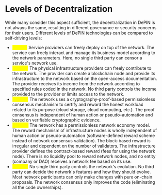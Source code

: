 # Levels of Decentralization

While many consider this aspect sufficient, the decentralization in DePIN is not always the same, resulting in different governance or security concerns for their users. Different levels of DePIN technologies can be compared to self-driving levels:

* <mark style="color:yellow;">**Level 1**</mark><mark style="color:yellow;">:</mark> Service providers can freely deploy on top of the network. The service can freely interact and manage its business model according to the network parameters. Here, no single third party can censor a service's network use.
* <mark style="color:yellow;">**Level 2**</mark><mark style="color:yellow;">:</mark> The physical infrastructure providers can freely contribute to the network. The provider can create a blockchain node and provide its infrastructure to the network based on the open-access documentation. The provider receives its income from the network according to specified rules coded in the network. No third party controls the income provided to the provider or limits access to the network.
* <mark style="color:yellow;">**Level 3**</mark><mark style="color:yellow;">:</mark> The network uses a cryptography-proof-based permissionless consensus mechanism to certify and reward the honest workload related to its purpose (cloud storage, cloud computing, etc.). The proof consensus is independent of human action or pseudo-automation and based on verifiable cryptographic evidence.
* <mark style="color:yellow;">**Level 4**</mark><mark style="color:yellow;">:</mark> The network has a permissionless network economy model. The reward mechanism of infrastructure nodes is wholly independent of human action or pseudo-automation (software-defined reward scheme instead of network consensus validation). The block-based reward is irregular and dependent on the number of validators. The infrastructure provider defines the contract-based reward (fees for using the network node). There is no liquidity pool to reward network nodes, and no entity (company or DAO) receives a network fee based on its use.
* <mark style="color:yellow;">**Level 5**</mark><mark style="color:yellow;">:</mark> No single third party controls the network's evolution. No third party can decide the network's features and how they should evolve. Most network participants can only make changes with pure on-chain proposals. The network consensus only improves the code (eliminating all the code ownerships).
